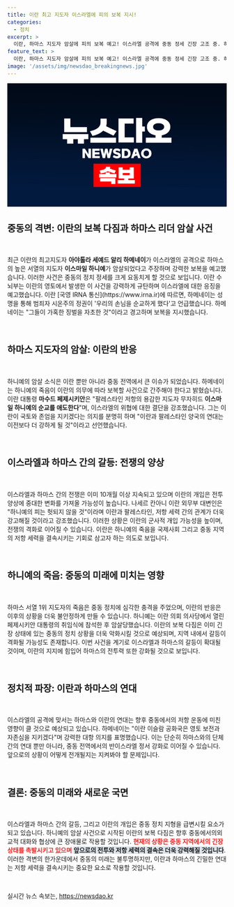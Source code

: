 ```yaml
---
title: 이란 최고 지도자 이스라엘에 피의 보복 지시!
categories:
  - 정치
excerpt: >
  이란, 하마스 지도자 암살에 피의 보복 예고! 이스라엘 공격에 중동 정세 긴장 고조 중. 하메네이와 페제시키안, 강력한 보복 의지 천명하며 두 나라 연대 강화 선언. 클릭해 더 알아보세요!
feature_text: >
  이란, 하마스 지도자 암살에 피의 보복 예고! 이스라엘 공격에 중동 정세 긴장 고조 중. 하메네이와 페제시키안, 강력한 보복 의지 천명하며 두 나라 연대 강화 선언. 클릭해 더 알아보세요!
image: '/assets/img/newsdao_breakingnews.jpg'
---
```


<p><img src="/assets/img/newsdao_breakingnews.jpg" alt="firstkoreanews 속보" /></p>

<h2 data-ke-size="size26">중동의 격변: 이란의 보복 다짐과 하마스 리더 암살 사건</h2>

<p data-ke-size="size16">&nbsp;</p>

<p data-ke-size="size16">최근 이란의 최고지도자 <b>아야톨라 세예드 알리 하메네이</b>가 이스라엘의 공격으로 하마스의 높은 서열의 지도자 <b>이스마일 하니예</b>가 암살되었다고 주장하며 강력한 보복을 예고했습니다. 이러한 사건은 중동의 정치 정세를 크게 요동치게 할 것으로 보입니다. 이란 수뇌부는 이란의 영토에서 발생한 이 사건을 강력하게 규탄하며 이스라엘에 대한 응징을 예고했습니다. 이란 [국영 IRNA 통신](https://www.irna.ir)에 따르면, 하메네이는 성명을 통해 범죄자 시온주의 정권이 '우리의 손님을 순교하게 했다'고 언급했습니다. 하메네이는 "그들이 가혹한 징벌을 자초한 것"이라고 경고하며 보복을 지시했습니다.</p>

<p data-ke-size="size16">&nbsp;</p>

<h2 data-ke-size="size26">하마스 지도자의 암살: 이란의 반응</h2>

<p data-ke-size="size16">&nbsp;</p>

<p data-ke-size="size16">하니예의 암살 소식은 이란 뿐만 아니라 중동 전역에서 큰 이슈가 되었습니다. 하메네이는 하니예의 죽음이 이란의 의무에 따라 보복할 사건으로 간주해야 한다고 밝혔습니다. 이란 대통령 <b>마수드 페제시키안</b>은 "팔레스타인 저항의 용감한 지도자 무자히드 <b>이스마일 하니예의 순교를 애도한다</b>"며, 이스라엘의 위협에 대한 결단을 강조했습니다. 그는 이란이 국토와 존엄을 지키겠다는 의지를 분명히 하며 "이란과 팔레스타인 양국의 연대는 이전보다 더 강하게 될 것"이라고 선언했습니다.</p>

<p data-ke-size="size16">&nbsp;</p>

<h2 data-ke-size="size26">이스라엘과 하마스 간의 갈등: 전쟁의 양상</h2>

<p data-ke-size="size16">&nbsp;</p>

<p data-ke-size="size16">이스라엘과 하마스 간의 전쟁은 이미 10개월 이상 지속되고 있으며 이란의 개입은 전투 양상에 중대한 변화를 가져올 가능성이 높습니다. 나세르 칸아니 이란 외무부 대변인은 "하니예의 피는 헛되지 않을 것"이라며 이란과 팔레스타인, 저항 세력 간의 관계가 더욱 강고해질 것이라고 강조했습니다. 이러한 상황은 이란의 군사적 개입 가능성을 높이며, 전쟁의 격화로 이어질 수 있습니다. 이란은 하니예의 죽음을 국제사회 그리고 중동 지역의 저항 세력을 결속시키는 기회로 삼고자 하는 의도로 보입니다.</p>

<p data-ke-size="size16">&nbsp;</p>

<h2 data-ke-size="size26">하니예의 죽음: 중동의 미래에 미치는 영향</h2>

<p data-ke-size="size16">&nbsp;</p>

<p data-ke-size="size16">하마스 서열 1위 지도자의 죽음은 중동 정치에 심각한 충격을 주었으며, 이란의 반응은 이후의 상황을 더욱 불안정하게 만들 수 있습니다. 하니예는 이란 의회 의사당에서 열린 페제시키안 대통령의 취임식에 참석한 후 암살당했습니다. 이란의 보복 다짐은 이미 긴장 상태에 있는 중동의 정치 상황을 더욱 악화시킬 것으로 예상되며, 지역 내에서 갈등이 격화될 가능성도 존재합니다. 이번 사건을 계기로 이스라엘과 하마스의 갈등이 확대될 것이며, 이란의 지지에 힘입어 하마스의 전투력 또한 강화될 것으로 보입니다.</p>

<p data-ke-size="size16">&nbsp;</p>

<h2 data-ke-size="size26">정치적 파장: 이란과 하마스의 연대</h2>

<p data-ke-size="size16">&nbsp;</p>

<p data-ke-size="size16">이스라엘의 공격에 맞서는 하마스와 이란의 연대는 향후 중동에서의 저항 운동에 미친 영향이 클 것으로 예상되고 있습니다. 하메네이는 "이란 이슬람 공화국은 영토 보전과 자존심을 지키겠다"며 강력한 대항 의지를 표명했습니다. 이는 단순히 하마스와의 단체 간의 연대 뿐만 아니라, 중동 전역에서의 반이스라엘 정서 강화로 이어질 수 있습니다. 앞으로의 상황이 어떻게 전개될지는 지켜봐야 할 문제입니다.</p>

<p data-ke-size="size16">&nbsp;</p>

<h2 data-ke-size="size26">결론: 중동의 미래와 새로운 국면</h2>

<p data-ke-size="size16">&nbsp;</p>

<p data-ke-size="size16">이스라엘과 하마스 간의 갈등, 그리고 이란의 개입은 중동 정치 지형을 급변시킬 요소가 되고 있습니다. 하니예의 암살 사건으로 시작된 이란의 보복 다짐은 향후 중동에서의외교적 대화와 협상에 큰 장애물로 작용할 것입니다. <b><span style="color: #ee2323;">현재의 상황은 중동 지역에서의 긴장 상태를 촉발시키고 있으며</span></b> <b><span style="background-color: #21538527;">앞으로의 전투와 저항 세력의 결속은 더욱 강력해질 것입니다</span></b>. 이러한 격변의 한가운데에서 중동의 미래는 불투명하지만, 이란과 하마스의 긴밀한 연대는 저항 세력을 결속시키는 중요한 요소로 작용할 것입니다.</p>

<p data-ke-size="size16">&nbsp;</p>
실시간 뉴스 속보는, <a href="https://newsdao.kr" rel="dofollow">https://newsdao.kr</a>


